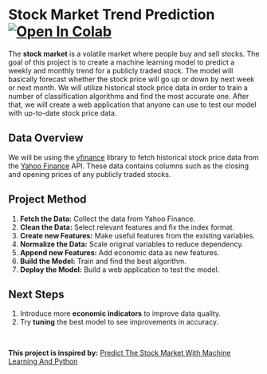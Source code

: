 # Stock Market Trend Prediction &nbsp; [![Open In Colab](https://colab.research.google.com/assets/colab-badge.svg)](https://colab.research.google.com/github/ianjure/titanic-survivor-prediction/blob/master/Titanic_Survivor_Prediction_Notebook.ipynb)
The **stock market** is a volatile market where people buy and sell stocks. The goal of this project is to create a machine learning model to predict a weekly and monthly trend for a publicly traded stock. The model will basically forecast whether the stock price will go up or down by next week or next month. We will utilize historical stock price data in order to train a number of classification algorithms and find the most accurate one. After that, we will create a web application that anyone can use to test our model with up-to-date stock price data.

## Data Overview
We will be using the [yfinance](https://pypi.org/project/yfinance/) library to fetch historical stock price data from the [Yahoo Finance](https://finance.yahoo.com/) API. These data contains columns such as the closing and opening prices of any publicly traded stocks.

## Project Method
1. **Fetch the Data:** Collect the data from Yahoo Finance.
2. **Clean the Data:** Select relevant features and fix the index format.
3. **Create new Features:** Make useful features from the existing variables.
4. **Normalize the Data:** Scale original variables to reduce dependency.
5. **Append new Features:** Add economic data as new features.
6. **Build the Model:** Train and find the best algorithm.
7. **Deploy the Model:** Build a web application to test the model.

## Next Steps
1. Introduce more **economic indicators** to improve data quality.
2. Try **tuning** the best model to see improvements in accuracy.

<br>

**This project is inspired by:** [Predict The Stock Market With Machine Learning And Python](https://www.youtube.com/watch?v=1O_BenficgE)
